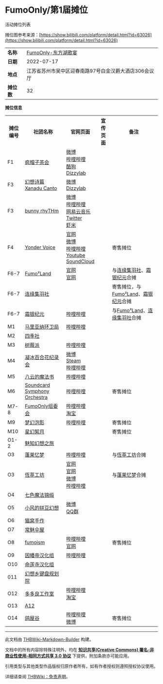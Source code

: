 # FumoOnly/第1届摊位

<!-- source html: G:\repos\THBWiki-Markdown-Builder\THBWikiMarkdown\Temp\main\6\64\ns0%3AFumoOnly%2F%E7%AC%AC1%E5%B1%8A%E6%91%8A%E4%BD%8D.html -->

活动摊位列表

  
摊位图参考来源：[https://show.bilibili.com/platform/detail.html?id=63026](https://show.bilibili.com/platform/detail.html?id=63026)
  
  
  

  


<table>

<tbody><tr>
<td><b>名称</b></td>
<td><a href="/FumoOnly#1" title="FumoOnly">FumoOnly-东方湖歌宴</a>
</td></tr>
<tr>
<td><b>日期</b></td>
<td>2022-07-17
</td></tr>
<tr>
<td><b>地点</b></td>
<td>江苏省苏州市吴中区迎春南路97号白金汉爵大酒店306会议厅
</td></tr>
<tr>
<td><b>摊位数</b></td>
<td>32
</td></tr></tbody></table>


 **摊位信息**   

<table><tbody><tr><th>摊位编号</th><th>社团名称</th><th>官网页面</th><th>宣传页面</th><th>备注</th></tr><tr><td id="疯帽子茶会">F1</td><td><a href="./疯帽子茶会.md" title="疯帽子茶会">疯帽子茶会</a></td><td><a rel="nofollow" class="external text" href="https://weibo.com/u/5429931302">微博</a><br><a rel="nofollow" class="external text" href="https://space.bilibili.com/875616/">哔哩哔哩</a><br><a rel="nofollow" class="external text" href="http://5sing.kugou.com/8922926">酷狗</a><br><a rel="nofollow" class="external text" href="https://www.dizzylab.net/l/疯帽子茶会/">Dizzylab</a></td><td></td><td></td></tr>
<tr><td id="幻想诗篇Xanadu_Canto">F3</td><td><a href="./幻想诗篇Xanadu_Canto.md" title="幻想诗篇Xanadu Canto">幻想诗篇Xanadu Canto</a></td><td><a rel="nofollow" class="external text" href="https://weibo.com/nucleararcher">微博</a><br><a rel="nofollow" class="external text" href="https://www.dizzylab.net/l/幻想诗篇 Xanadu Canto/">Dizzylab</a></td><td></td><td></td></tr>
<tr><td id="bunny_rhyTHm">F3</td><td><a href="./bunny_rhyTHm.md" title="bunny rhyTHm">bunny rhyTHm</a></td><td><a rel="nofollow" class="external text" href="https://weibo.com/bunnyrhyTHm">微博</a><br><a rel="nofollow" class="external text" href="https://space.bilibili.com/2863937">哔哩哔哩</a><br><a rel="nofollow" class="external text" href="https://music.163.com/#/artist?id=12126874">网易云音乐</a><br><a rel="nofollow" class="external text" href="https://twitter.com/bunny_rhyTHm">Twitter</a><br><a rel="nofollow" class="external text" href="https://www.xiami.com/artist/USCkTW46b58">虾米</a></td><td></td><td></td></tr>
<tr><td id="Yonder_Voice">F4</td><td><a href="./Yonder_Voice.md" title="Yonder Voice">Yonder Voice</a></td><td><a rel="nofollow" class="external text" href="http://yondervoice.net/">官网</a><br><a rel="nofollow" class="external text" href="https://weibo.com/yondervoice">微博</a><br><a rel="nofollow" class="external text" href="https://space.bilibili.com/210232">哔哩哔哩</a><br><a rel="nofollow" class="external text" href="https://www.youtube.com/channel/UC3XYLqwrAH6YKcsoVn7kikA">Youtube</a><br><a rel="nofollow" class="external text" href="https://soundcloud.com/yondervoice">SoundCloud</a></td><td></td><td>寄售摊位</td></tr>
<tr><td id="Fumo²Land">F6-7</td><td><a href="./Fumo²Land.md" title="Fumo²Land">Fumo²Land</a></td><td><a rel="nofollow" class="external text" href="http://www.fumoland.com">官网</a><br><a rel="nofollow" class="external text" href="http://www.fumoland.org">官网</a></td><td></td><td>与<a href="/index.php?title=%E8%BF%9E%E7%BC%98%E9%9B%86%E7%BE%BD%E7%A4%BE&amp;action=edit&amp;redlink=1" class="new" title="连缘集羽社（页面不存在）">连缘集羽社</a>、<a href="/%E9%9C%9C%E9%93%B6%E7%BA%AA%E5%85%83" class="mw-redirect" title="霜银纪元">霜银纪元</a>合摊</td></tr>
<tr><td id="连缘集羽社">F6-7</td><td><a href="/index.php?title=%E8%BF%9E%E7%BC%98%E9%9B%86%E7%BE%BD%E7%A4%BE&amp;action=edit&amp;redlink=1" class="new" title="连缘集羽社（页面不存在）">连缘集羽社</a></td><td></td><td></td><td>寄售摊位，与<a href="./Fumo²Land.md" title="Fumo²Land">Fumo²Land</a>、<a href="/%E9%9C%9C%E9%93%B6%E7%BA%AA%E5%85%83" class="mw-redirect" title="霜银纪元">霜银纪元</a>合摊</td></tr>
<tr><td id="Giinno_Country">F6-7</td><td><a href="./Giinno_Country.md" title="Giinno Country">霜银纪元</a></td><td><a rel="nofollow" class="external text" href="https://space.bilibili.com/1027751651">哔哩哔哩</a></td><td></td><td>与<a href="./Fumo²Land.md" title="Fumo²Land">Fumo²Land</a>、<a href="/index.php?title=%E8%BF%9E%E7%BC%98%E9%9B%86%E7%BE%BD%E7%A4%BE&amp;action=edit&amp;redlink=1" class="new" title="连缘集羽社（页面不存在）">连缘集羽社</a>合摊</td></tr>
<tr><td id="马里亚纳环卫局">M1</td><td><a href="./马里亚纳环卫局.md" title="马里亚纳环卫局">马里亚纳环卫局</a></td><td><a rel="nofollow" class="external text" href="http://space.bilibili.com/526934712">哔哩哔哩</a></td><td></td><td></td></tr>
<tr><td id="四季社">M2</td><td><a href="./四季社.md" title="四季社">四季社</a></td><td></td><td></td><td></td></tr>
<tr><td id="树莓派">M3</td><td><a href="/%E6%A0%91%E8%8E%93%E6%B4%BE" class="mw-redirect" title="树莓派">树莓派</a></td><td><a rel="nofollow" class="external text" href="https://space.bilibili.com/207268661">哔哩哔哩</a></td><td></td><td></td></tr>
<tr><td id="凝冰剑斩">M4</td><td><a href="./凝冰剑斩.md" title="凝冰剑斩">凝冰百合花纪录会</a></td><td><a rel="nofollow" class="external text" href="https://weibo.com/ningbingjianzhan/">微博</a><br><a rel="nofollow" class="external text" href="https://store.steampowered.com/developer/nbjzhan">Steam</a><br><a rel="nofollow" class="external text" href="https://space.bilibili.com/1720274/">哔哩哔哩</a></td><td></td><td></td></tr>
<tr><td id="八云的魔法书">M5</td><td><a href="./八云的魔法书.md" title="八云的魔法书">八云的魔法书</a></td><td><a rel="nofollow" class="external text" href="https://space.bilibili.com/1220113311">哔哩哔哩</a></td><td></td><td></td></tr>
<tr><td id="Soundcard_Symphony_Orchestra">M6</td><td><a href="./Soundcard_Symphony_Orchestra.md" title="Soundcard Symphony Orchestra">Soundcard Symphony Orchestra</a></td><td><a rel="nofollow" class="external text" href="https://space.bilibili.com/4401160">哔哩哔哩</a></td><td></td><td>寄售摊位</td></tr>
<tr><td id="FumoOnly组委会">M7-8</td><td><a href="./FumoOnly组委会.md" title="FumoOnly组委会">FumoOnly组委会</a></td><td><a rel="nofollow" class="external text" href="https://space.bilibili.com/2078763201/">哔哩哔哩</a><br><a rel="nofollow" class="external text" href="https://shop282394209.taobao.com/">淘宝</a></td><td></td><td></td></tr>
<tr><td id="梦幻泡影">M9</td><td><a href="./梦幻泡影.md" title="梦幻泡影">梦幻泡影</a></td><td><a rel="nofollow" class="external text" href="https://space.bilibili.com/627487437">哔哩哔哩</a></td><td></td><td>寄售摊位</td></tr>
<tr><td id="星幻絮月">M10</td><td><a href="/index.php?title=%E6%98%9F%E5%B9%BB%E7%B5%AE%E6%9C%88&amp;action=edit&amp;redlink=1" class="new" title="星幻絮月（页面不存在）">星幻絮月</a></td><td></td><td></td><td>寄售摊位</td></tr>
<tr><td id="魅知幻想之旅">O1-2</td><td><a href="/index.php?title=%E9%AD%85%E7%9F%A5%E5%B9%BB%E6%83%B3%E4%B9%8B%E6%97%85&amp;action=edit&amp;redlink=1" class="new" title="魅知幻想之旅（页面不存在）">魅知幻想之旅</a></td><td></td><td></td><td></td></tr>
<tr><td id="蓬莱忆梦">O3</td><td><a href="./蓬莱忆梦.md" title="蓬莱忆梦">蓬莱忆梦</a></td><td><a rel="nofollow" class="external text" href="https://space.bilibili.com/396753865">哔哩哔哩</a></td><td></td><td>与<a href="./恆萃工坊.md" title="恆萃工坊">恆萃工坊</a>合摊</td></tr>
<tr><td id="恆萃工坊">O3</td><td><a href="./恆萃工坊.md" title="恆萃工坊">恆萃工坊</a></td><td><a rel="nofollow" class="external text" href="https://sites.google.com/site/youtien/Home">官网</a><br><a rel="nofollow" class="external text" href="https://www.zhihu.com/people/youtien">官网</a><br><a rel="nofollow" class="external text" href="https://weibo.com/u/1374223475">微博</a><br><a rel="nofollow" class="external text" href="https://space.bilibili.com/3621415">哔哩哔哩</a></td><td></td><td>与<a href="./蓬莱忆梦.md" title="蓬莱忆梦">蓬莱忆梦</a>合摊</td></tr>
<tr><td id="七色魔法锦缎">O4</td><td><a href="/index.php?title=%E4%B8%83%E8%89%B2%E9%AD%94%E6%B3%95%E9%94%A6%E7%BC%8E&amp;action=edit&amp;redlink=1" class="new" title="七色魔法锦缎（页面不存在）">七色魔法锦缎</a></td><td></td><td></td><td></td></tr>
<tr><td id="小风的拼豆幻想">O5</td><td><a href="./小风的拼豆幻想.md" title="小风的拼豆幻想">小风的拼豆幻想</a></td><td><a rel="nofollow" class="external text" href="https://weibo.com/u/7122621635">微博</a><br><a rel="nofollow" class="external text" href="https://jq.qq.com/?_wv=1027&amp;k=K4Zr1cT8">QQ群</a></td><td></td><td></td></tr>
<tr><td id="猫窝手作">O6</td><td><a href="/index.php?title=%E7%8C%AB%E7%AA%9D%E6%89%8B%E4%BD%9C&amp;action=edit&amp;redlink=1" class="new" title="猫窝手作（页面不存在）">猫窝手作</a></td><td></td><td></td><td></td></tr>
<tr><td id="常魅伞屋">O7</td><td><a href="/index.php?title=%E5%B8%B8%E9%AD%85%E4%BC%9E%E5%B1%8B&amp;action=edit&amp;redlink=1" class="new" title="常魅伞屋（页面不存在）">常魅伞屋</a></td><td></td><td></td><td></td></tr>
<tr><td id="fumoism">O8</td><td><a href="./fumoism.md" title="fumoism">fumoism</a></td><td><a rel="nofollow" class="external text" href="https://space.bilibili.com/385125246/">哔哩哔哩</a><br><a rel="nofollow" class="external text" href="https://fumoism.com/">官网</a></td><td></td><td>寄售摊位</td></tr>
<tr><td id="因幡帝汉化组">O9</td><td><a href="./因幡帝汉化组.md" title="因幡帝汉化组">因幡帝汉化组</a></td><td><a rel="nofollow" class="external text" href="https://space.bilibili.com/32589387/">哔哩哔哩</a></td><td></td><td></td></tr>
<tr><td id="命莲寺汉化组">O10</td><td><a href="/index.php?title=%E5%91%BD%E8%8E%B2%E5%AF%BA%E6%B1%89%E5%8C%96%E7%BB%84&amp;action=edit&amp;redlink=1" class="new" title="命莲寺汉化组（页面不存在）">命莲寺汉化组</a></td><td></td><td></td><td></td></tr>
<tr><td id="幻想乡键盘规划院">011</td><td><a href="./幻想乡键盘规划院.md" title="幻想乡键盘规划院">幻想乡键盘规划院</a></td><td></td><td></td><td></td></tr>
<tr><td id="多多良工作室">O12</td><td><a href="./多多良工作室.md" title="多多良工作室">多多良工作室</a></td><td><a rel="nofollow" class="external text" href="https://space.bilibili.com/495286233">哔哩哔哩</a><br><a rel="nofollow" class="external text" href="https://shop394188545.taobao.com/">淘宝</a></td><td></td><td></td></tr>
<tr><td id="A12">O13</td><td><a href="/A12" class="mw-redirect" title="A12">A12</a></td><td></td><td></td><td></td></tr>
<tr><td id="鸽屋谷">O14</td><td><a href="./鸽屋谷.md" title="鸽屋谷">鸽屋谷</a></td><td><a rel="nofollow" class="external text" href="https://space.bilibili.com/2141593">哔哩哔哩</a><br><a rel="nofollow" class="external text" href="https://weibo.com/geugu">微博</a></td><td></td><td>寄售摊位</td></tr></tbody></table>







---

此文档由 [THBWiki-Markdown-Builder](https://github.com/Delsin-Yu/THBWiki-Markdown-Builder) 构建。

文档中的所有内容除特殊注明外，均在 [**知识共享(Creative Commons) 署名-非商业性使用-相同方式共享 3.0 协议**](https://creativecommons.org/licenses/by-sa/3.0/deed.zh-hans) 下提供，附加条款亦可能应用。

引用类型与其他类型作品版权归原作者所有，如有作者授权则遵照授权协议使用。

详细请查阅 [THBWiki：免责声明](https://thbwiki.cc/THBWiki:%E5%85%8D%E8%B4%A3%E5%A3%B0%E6%98%8E)。

